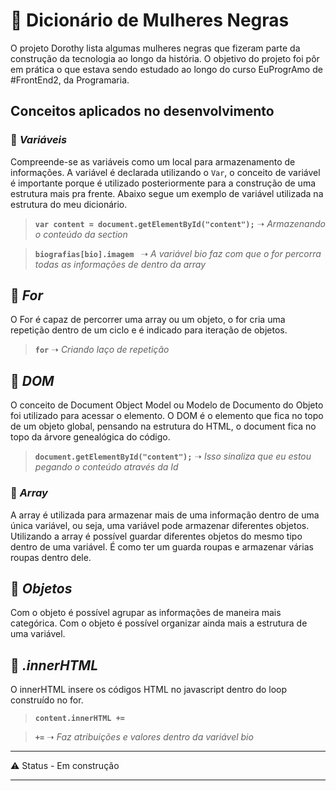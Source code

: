 # 📖 Dicionário de Mulheres Negras

O projeto Dorothy lista algumas mulheres negras que fizeram parte da construção da tecnologia ao longo da história. O objetivo do projeto foi pôr em prática o que estava sendo estudado ao longo do curso EuProgrAmo de #FrontEnd2, da Programaria. 

## Conceitos aplicados no desenvolvimento

### 📌 ***Variáveis***

Compreende-se as variáveis como um local para armazenamento de informações. A variável é declarada utilizando o ```Var```, o conceito de variável é importante porque é utilizado posteriormente para a construção de uma estrutura mais pra frente. Abaixo segue um exemplo de variável utilizada na estrutura do meu dicionário.

> **```var content = document.getElementById("content");```** ➝ *Armazenando o conteúdo da section*


> **```biografias[bio].imagem ```** ➝ *A variável bio faz com que o for percorra todas as informações de dentro da array*


## 📌 ***For***

O For é capaz de percorrer uma array ou um objeto, o for cria uma repetição dentro de um ciclo e é indicado para iteração de objetos.

>**```for```** ➝ *Criando laço de repetição*

## 📌 ***DOM***

O conceito de Document Object Model ou Modelo de Documento do Objeto foi utilizado para acessar o elemento.
O DOM é o elemento que fica no topo de um objeto global, pensando na estrutura do HTML, o document fica no topo da árvore genealógica do código.

>**```document.getElementById("content");```**  ➝ *Isso sinaliza que eu estou pegando o conteúdo através da Id*


###  📌 ***Array***

A array é utilizada para armazenar mais de uma informação dentro de uma única variável, ou seja, uma variável pode armazenar diferentes objetos. Utilizando a array é possível guardar diferentes objetos do mesmo tipo dentro de uma variável. É como ter um guarda roupas e armazenar várias roupas dentro dele.

## 📌 ***Objetos***

Com o objeto é possível agrupar as informações de maneira mais categórica. Com o objeto é possível organizar ainda mais a estrutura de uma variável. 

## 📌 ***.innerHTML***

O innerHTML insere os códigos HTML no javascript dentro do loop construído no for.

>**```content.innerHTML +=```** 

>**```+=```** ➝ *Faz atribuições e valores dentro da variável bio*

------------

 ⚠️ Status - Em construção

-------------
